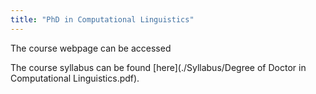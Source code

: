 ```yaml
---
title: "PhD in Computational Linguistics"
---
```

The course webpage can be accessed 

The course syllabus can be found [here](./Syllabus/Degree of Doctor in Computational Linguistics.pdf).
